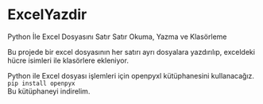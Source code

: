 # ExcelYazdir
Python İle Excel Dosyasını Satır Satır Okuma, Yazma ve Klasörleme

Bu projede bir excel dosyasının her satırı ayrı dosyalara yazdırılıp, exceldeki hücre  isimleri ile klasörlere ekleniyor.

Python ile Excel dosyası işlemleri için openpyxl kütüphanesini kullanacağız. <br>
`pip install openpyx` <br>
 Bu kütüphaneyi indirelim.
 
 

